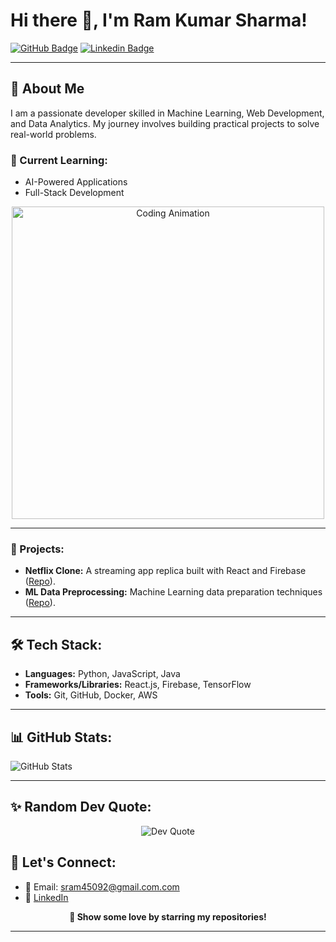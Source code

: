 # Hi there 👋, I'm Ram Kumar Sharma!

[![GitHub Badge](https://img.shields.io/badge/-GitHub-333?style=flat-square&logo=github&logoColor=white)](https://github.com/ramsharma2)
[![Linkedin Badge](https://img.shields.io/badge/-LinkedIn-0e76a8?style=flat-square&logo=linkedin&logoColor=white)](https://linkedin.com/in/ram-sharma-933003194)

---

## 🚀 About Me
I am a passionate developer skilled in Machine Learning, Web Development, and Data Analytics. My journey involves building practical projects to solve real-world problems.

### 🌱 Current Learning:
- AI-Powered Applications
- Full-Stack Development
  
<p align="center">
  <img src="https://media.giphy.com/media/qgQUggAC3Pfv687qPC/giphy.gif" alt="Coding Animation" width="500" />
</p>

---

### 💼 Projects:
- **Netflix Clone:** A streaming app replica built with React and Firebase ([Repo](https://github.com/ramsharma2/Netflix-Clone)).
- **ML Data Preprocessing:** Machine Learning data preparation techniques ([Repo](https://github.com/ramsharma2/ML-Data-Preprocessing)).

---

## 🛠️ Tech Stack:
- **Languages:** Python, JavaScript, Java
- **Frameworks/Libraries:** React.js, Firebase, TensorFlow
- **Tools:** Git, GitHub, Docker, AWS

---

## 📊 GitHub Stats:
![GitHub Stats](https://github-readme-stats.vercel.app/api?username=ramsharma2&show_icons=true&hide_border=true)

---

## ✨ Random Dev Quote:
<p align="center">
  <img src="https://quotes-github-readme.vercel.app/api?type=horizontal&theme=dark" alt="Dev Quote" />
</p>


## 💬 Let's Connect:
- 📧 Email: sram45092@gmail.com.com
- 💼 [LinkedIn](https://linkedin.com/in/ram-sharma-933003194)

<div align="center">

**🌟 Show some love by starring my repositories!**

</div>

---

